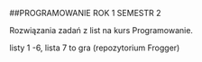 ##PROGRAMOWANIE ROK 1 SEMESTR 2 


Rozwiązania zadań z list na kurs Programowanie.


listy 1 -6, lista 7 to gra (repozytorium Frogger)
